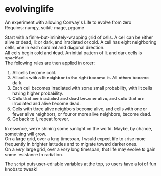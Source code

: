 # evolvinglife
An experiment with allowing Conway's Life to evolve from zero  
Requires: numpy, scikit-image, pygame

Start with a finite-but-infinitely-wrapping grid of cells. A cell can be either alive or dead, lit or dark, and irradiated or cold. A cell has eight neighboring cells, one in each cardinal and diagonal direction.  
All cells begin cold and dead. An initial pattern of lit and dark cells is specified.  
The following rules are then applied in order:
1. All cells become cold.
2. All cells with a lit neighbor to the right become lit. All others become dark.
3. Each cell becomes irradiated with some small probability, with lit cells having higher probability.
4. Cells that are irradiated and dead become alive, and cells that are irradiated and alive become dead.
5. Cells with three alive neighbors become alive, and cells with one or fewer alive neighbors, or four or more alive neighbors, become dead.
6. Go back to 1, repeat forever.

In essence, we're shining some sunlight on the world. Maybe, by chance, something will grow.  
On a large grid, over a long timespan, I would expect life to arise more frequently in brighter latitudes and to migrate toward darker ones.  
On a _very_ large grid, over a _very_ long timespan, that life may evolve to gain some resistance to radiation.

The script puts user-editable variables at the top, so users have a lot of fun knobs to tweak!
